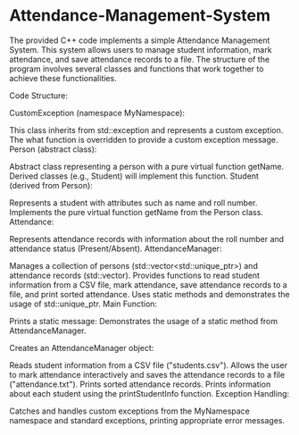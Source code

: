 # Attendance-Management-System

The provided C++ code implements a simple Attendance Management System. This system allows users to manage student information, mark attendance, and save attendance records to a file. The structure of the program involves several classes and functions that work together to achieve these functionalities.

Code Structure:

CustomException (namespace MyNamespace):

This class inherits from std::exception and represents a custom exception. The what function is overridden to provide a custom exception message.
Person (abstract class):

Abstract class representing a person with a pure virtual function getName.
Derived classes (e.g., Student) will implement this function.
Student (derived from Person):

Represents a student with attributes such as name and roll number.
Implements the pure virtual function getName from the Person class.
Attendance:

Represents attendance records with information about the roll number and attendance status (Present/Absent).
AttendanceManager:

Manages a collection of persons (std::vector<std::unique_ptr<Person>>) and attendance records (std::vector<Attendance>).
Provides functions to read student information from a CSV file, mark attendance, save attendance records to a file, and print sorted attendance.
Uses static methods and demonstrates the usage of std::unique_ptr.
Main Function:

Prints a static message: Demonstrates the usage of a static method from AttendanceManager.

Creates an AttendanceManager object:

Reads student information from a CSV file ("students.csv").
Allows the user to mark attendance interactively and saves the attendance records to a file ("attendance.txt").
Prints sorted attendance records.
Prints information about each student using the printStudentInfo function.
Exception Handling:

Catches and handles custom exceptions from the MyNamespace namespace and standard exceptions, printing appropriate error messages.
